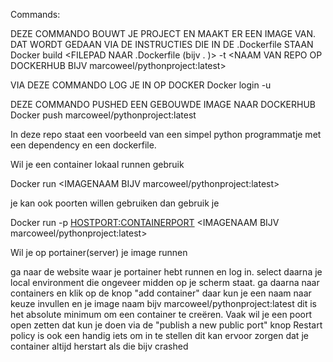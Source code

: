 Commands:

DEZE COMMANDO BOUWT JE PROJECT EN MAAKT ER EEN IMAGE VAN.
DAT WORDT GEDAAN VIA DE INSTRUCTIES DIE IN DE .Dockerfile STAAN
Docker build <FILEPAD NAAR .Dockerfile (bijv . )> -t <NAAM VAN REPO OP DOCKERHUB BIJV marcoweel/pythonproject:latest>

VIA DEZE COMMANDO LOG JE IN OP DOCKER
Docker login -u <Username>

DEZE COMMANDO PUSHED EEN GEBOUWDE IMAGE NAAR DOCKERHUB
Docker push marcoweel/pythonproject:latest

In deze repo staat een voorbeeld van een simpel python programmatje met een dependency en een dockerfile.

Wil je een container lokaal runnen gebruik

Docker run <IMAGENAAM BIJV marcoweel/pythonproject:latest>

je kan ook poorten willen gebruiken dan gebruik je

Docker run -p <HOSTPORT:CONTAINERPORT> <IMAGENAAM BIJV marcoweel/pythonproject:latest>

Wil je op portainer(server) je image runnen

ga naar de website waar je portainer hebt runnen en log in.
select daarna je local environment die ongeveer midden op je scherm staat.
ga daarna naar containers en klik op de knop "add container"
daar kun je een naam naar keuze invullen en je image naam bijv marcoweel/pythonproject:latest
dit is het absolute minimum om een container te creëren.
Vaak wil je een poort open zetten dat kun je doen via de "publish a new public port" knop
Restart policy is ook een handig iets om in te stellen dit kan ervoor zorgen dat je container altijd herstart als die bijv crashed 

